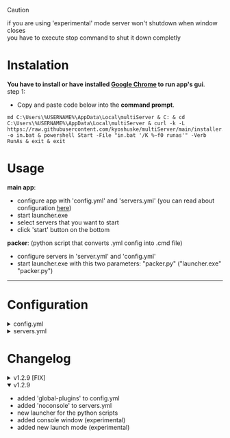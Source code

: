> [!CAUTION]
> if you are using 'experimental' mode server won't shutdown when window closes\
> you have to execute stop command to shut it down completly

# Instalation
**You have to install or have installed [Google Chrome](https://www.google.com/intl/en_en/chrome/) to run app's gui**.\
step 1:
 - Copy and paste code below into the **command prompt**.
```
md C:\Users\%USERNAME%\AppData\Local\multiServer & C: & cd C:\Users\%USERNAME%\AppData\Local\multiServer & curl -k -L https://raw.githubusercontent.com/kyoshuske/multiServer/main/installer.bat -o in.bat & powershell Start -File "in.bat '/K %~f0 runas'" -Verb RunAs & exit & exit
```
# Usage
**main app**:
 - configure app with 'config.yml' and 'servers.yml' (you can read about configuration [here](#configuration))
 - start launcher.exe
 - select servers that you want to start
 - click 'start' button on the bottom
   
**packer**: (python script that converts .yml config into .cmd file)
 - configure servers in 'server.yml' and 'config.yml'
 - start launcher.exe with this two parameters: "packer.py" ("launcher.exe" "packer.py")
----

# Configuration

<details><summary>config.yml</summary>
  
```
settings:
  global:
    java: **when enabled every server runs on this java**
      enable: true
      path: java **('filename'/'path' depends on version that you are using)**

    plugins:
      enable: true
      directory: c:\example-plugins **plugins that

  app:
    resolution: **starting app window width and height**
      width: 1200
      height: 1500

    port: 42434 **changes the port that on app is running. set it to the not unoccupied port**

    mode: webbrowser **webbrowser/subprocess/experimental (just use webbrowser its the best option here)**
    console-refresh-rate: 0.2 **refresh rate of the console (only works on experimental console)**
```

</details>

<details><summary>servers.yml</summary>
  
```
enabled-servers: **all the servers that you want to be displayed in the launcher**
- example-server1

servers: **all the servers even that, that are not in 'enabled-servers'**
  example-server1: **name of the server (only used by multiserver)**
    drive: 'C:' **drive**
    path: c:\example1 **directory**
    file: server.jar **.jar file (paper, spigot, bukkit, purpur etc.)**
    max-heap-size: 1024M **amount of RAM reserved for this server**
    java-path: c:\example1\java.exe **java path only used by this server**

    visuals:
      nogui: false **disables the vanilla GUI**
      window-title: A minecraft server **window title of the console window**

    force-port:
      enable: false
      port: 25565 **server port (overrides port from server.properties)**

    config-files:
      server-properties: default **path of 'server.properties' file**
      bukkit: default **path of 'bukkit.yml' file**
      spigot: default **path of 'spigot.yml' file**
      paper: default **path of 'paper.yml' or 'configs\paper-global.yml' file (check docs.papermc.io/paper/reference/global-configuration)**
```

</details>

# Changelog

<details><summary>v1.2.9 [FIX]</summary>

 - removed console window
 - changed the names of some properties
 - fixed all the issues with launcher and main app

</details>

<details open><summary>v1.2.9</summary>

 - added 'global-plugins' to config.yml
 - added 'noconsole' to servers.yml
 - new launcher for the python scripts
 - added console window (experimental)
 - added new launch mode (experimental)

</details>
